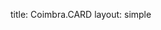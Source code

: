 title: Coimbra.CARD
layout: simple

[//]: # ([Porto.CARD - Official City Pass]&#40;https://visitporto.travel/pt-PT/porto-card-landing-page#/&#41;{:target="_blank"})

[//]: # ()
[//]: # (The best way to explore the city and save more! Free admission tickets and discounts at more than 150 points of interest. Valid for 1, 2, 3 or 4 days with or without free and unlimited access to public transport.)

[//]: # ()
[//]: # (* More than 150 benefits!)

[//]: # (* Free access to public transport &#40;optional&#41;)

[//]: # (* Andvantages Guide + City Map)

[//]: # ()
[//]: # (** We have partnered with the Porto tourism bureau to offer a discounted rate to all partipants. To have access to 10% discount please mention the code ```PROMOCMS``` when purchasing your card &#40;valid with or without transportation until the event&#41;. **)

[//]: # ([<center><button class="btn">Read more about Porto.CARD</button></center>]&#40;/static/docs/porto-card.pdf&#41;{:target="_blank"})

[//]: # ()
[//]: # (<div style="position:relative;padding-top:max&#40;60%,326px&#41;;height:0;width:100%"><iframe allow="clipboard-write" sandbox="allow-top-navigation allow-top-navigation-by-user-activation allow-downloads allow-scripts allow-same-origin allow-popups allow-modals allow-popups-to-escape-sandbox" allowfullscreen="true" style="position:absolute;border:none;width:100%;height:100%;left:0;right:0;top:0;bottom:0;" src="https://e.issuu.com/embed.html?d=portocard__2013_en&hideIssuuLogo=false&pageLayout=singlePage&u=visitporto"></iframe></div>)

[//]: # ()
[//]: # (<hr/>)

[//]: # ()
[//]: # (<div style="position:relative;padding-top:max&#40;60%,326px&#41;;height:0;width:100%"><iframe allow="clipboard-write" sandbox="allow-top-navigation allow-top-navigation-by-user-activation allow-downloads allow-scripts allow-same-origin allow-popups allow-modals allow-popups-to-escape-sandbox" allowfullscreen="true" style="position:absolute;border:none;width:100%;height:100%;left:0;right:0;top:0;bottom:0;" src="https://e.issuu.com/embed.html?d=visitporto_portocitybreak_en_digita&hideIssuuLogo=false&pageLayout=singlePage&u=visitporto"></iframe></div>)

[//]: # ()
[//]: # (<script type="text/javascript">)

[//]: # (window.__lc = window.__lc || {};)

[//]: # (window.__lc.license = 3466382;)

[//]: # (&#40;function&#40;&#41; {)

[//]: # (  var lc = document.createElement&#40;'script'&#41;; lc.type = 'text/javascript'; lc.async = true;)

[//]: # (  lc.src = &#40;'https:' == document.location.protocol ? 'https://' : 'http://'&#41; + 'cdn.livechatinc.com/tracking.js';)

[//]: # (  var s = document.getElementsByTagName&#40;'script'&#41;[0]; s.parentNode.insertBefore&#40;lc, s&#41;;)

[//]: # (}&#41;&#40;&#41;;)

[//]: # (</script>)

[//]: # ()
[//]: # (<noscript>)

[//]: # (<a href=https://www.livechatinc.com/chat-with/3466382/ rel="nofollow">Chat with us</a>,)

[//]: # (powered by <a href=https://www.livechatinc.com/?welcome rel="noopener nofollow" target="_blank">LiveChat</a>)

[//]: # (</noscript>)
